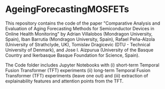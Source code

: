 # AgeingForecastingMOSFETs
This repository contains the code of the paper "Comparative Analysis and Evaluation of Aging Forecasting Methods for Semiconductor Devices in Online Health Monitoring" by Adrian Villalobos (Mondragon University, Spain), Iban Barrutia (Mondragon University, Spain), Rafael Peña-Alzola (University of Strathclyde, UK), Tomislav Dragicevic (DTU - Technical University of Denmark), and Jose I. Aizpurua (University of the Basque Country and Ikerbasque Basque Foundation for Science, Spain).

The Code folder includes Jupyter Notebooks with (i) short-term Temporal Fusion Transformer (TFT) experiments (ii) long-term Temporal Fusion Transformer (TFT) experiments (leave one out) and (iii) extraction of explainability features and attention points from the TFT.
